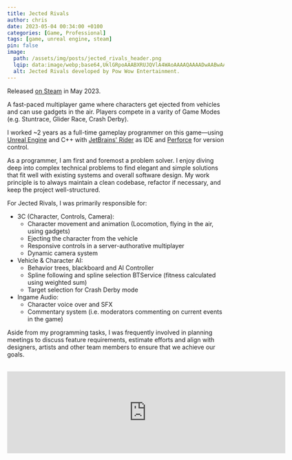 ```yaml
---
title: Jected Rivals
author: chris
date: 2023-05-04 00:34:00 +0100
categories: [Game, Professional]
tags: [game, unreal engine, steam]
pin: false
image:
  path: /assets/img/posts/jected_rivals_header.png
  lqip: data:image/webp;base64,UklGRpoAAABXRUJQVlA4WAoAAAAQAAAADwAABwAAQUxQSDIAAAARL0AmbZurmr57yyIiqE8oiG0bejIYEQTgqiDA9vqnsUSI6H+oAERp2HZ65qP/VIAWAFZQOCBCAAAA8AEAnQEqEAAIAAVAfCWkAALp8sF8rgRgAP7o9FDvMCkMde9PK7euH5M1m6VWoDXf2FkP3BqV0ZYbO6NA/VFIAAAA
  alt: Jected Rivals developed by Pow Wow Entertainment.
---
```


Released [on Steam](https://store.steampowered.com/app/1366850/Jected__Rivals/) in May 2023.

A fast-paced multiplayer game where characters get ejected from vehicles and can use gadgets in the air.
Players compete in a varity of Game Modes (e.g. Stuntrace, Glider Race, Crash Derby).

I worked ~2 years as a full-time gameplay programmer on this game—using [Unreal Engine](https://www.unrealengine.com/) and C++ with [JetBrains' Rider](https://www.jetbrains.com/rider/) as IDE and [Perforce](https://www.perforce.com/products/helix-core) for version control.

As a programmer, I am first and foremost a problem solver. I enjoy diving deep into complex technical problems to find elegant and simple solutions that fit well with existing systems and overall software design. My work principle is to always maintain a clean codebase, refactor if necessary, and keep the project well-structured.

For Jected Rivals, I was primarily responsible for:
- 3C (Character, Controls, Camera):
    - Character movement and animation (Locomotion, flying in the air, using gadgets)
    - Ejecting the character from the vehicle
    - Responsive controls in a server-authorative multiplayer 
    - Dynamic camera system
- Vehicle & Character AI:
    - Behavior trees, blackboard and AI Controller
    - Spline following and spline selection BTService (fitness calculated using weighted sum)
    - Target selection for Crash Derby mode
- Ingame Audio:
    - Character voice over and SFX
    - Commentary system (i.e. moderators commenting on current events in the game)

Aside from my programming tasks, I was frequently involved in planning meetings to discuss feature requirements, estimate efforts and align with designers, artists and other team members to ensure that we achieve our goals.

<br>

<iframe src="https://store.steampowered.com/widget/1366850/" frameborder="0" width="646" height="190"></iframe>